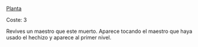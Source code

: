 [Planta](Español/Elementos/Planta.md)

Coste: 3

Revives un maestro que este muerto. Aparece tocando el maestro que haya usado el hechizo y aparece al primer nivel.